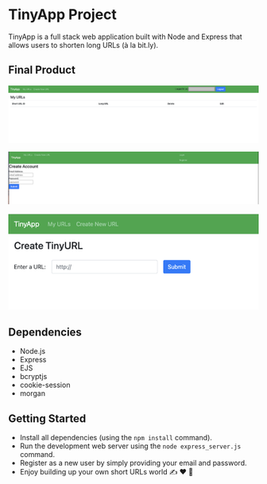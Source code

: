 # TinyApp Project

TinyApp is a full stack web application built with Node and Express that allows users to shorten long URLs (à la bit.ly).

## Final Product

!["URLs page for logged-in users"](https://github.com/lorraineC26/tinyapp/blob/main/docs/urls.png?raw=true)

!["Registration page"](https://github.com/lorraineC26/tinyapp/blob/main/docs/register-page.png?raw=true)

!["create new urls"](https://github.com/lorraineC26/tinyapp/blob/main/docs/createNewUrls.png?raw=true)


## Dependencies

- Node.js
- Express
- EJS
- bcryptjs
- cookie-session
- morgan

## Getting Started

- Install all dependencies (using the `npm install` command).
- Run the development web server using the `node express_server.js` command.
- Register as a new user by simply providing your email and password.
- Enjoy building up your own short URLs world ✍️ ❤️ 📑